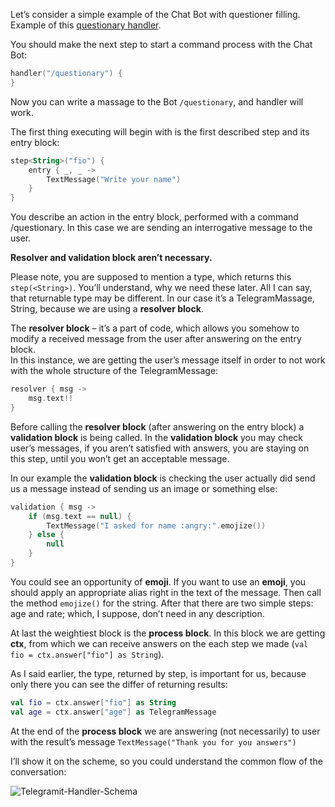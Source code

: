 Let’s consider a simple example of the Chat Bot with questioner filling. Example of this [questionary handler](./src/main/resources/handlers/questionary/questionary-dialog.kts).
 
You should make the next step to start a command process with the Chat Bot:
```Kotlin
handler("/questionary") {
}
```

Now you can write a massage to the Bot `/questionary`, and handler will work.

The first thing executing will begin with is the first described step and its entry block:

```Kotlin
step<String>("fio") {
    entry { _, _ ->
        TextMessage("Write your name")
    }
}
``` 

You describe an action in the entry block, performed with a command /questionary. In this case we are sending an interrogative message to the user.

**Resolver and validation block aren’t necessary.**  

Please note, you are supposed to mention a type, which returns this `step(<String>)`.
You’ll understand, why we need these later. All I can say, that returnable type may be different. In our case it’s a TelegramMassage, String, because we are using a **resolver block**.

The **resolver block** – it’s a part of code, which allows you somehow to modify a received message from the user after answering on the entry block.  
In this instance, we are getting the user’s message itself in order to not work with the whole structure of the TelegramMessage:  

```Kotlin
resolver { msg ->
    msg.text!!
}
```

Before calling the **resolver block** (after answering on the entry block) a **validation block** is being called. In the **validation block** you may check user’s messages, if you aren’t satisfied with answers, you are staying on this step, until you won’t get an acceptable message.
 
In our example the **validation block** is checking the user actually did send us a message instead of sending us an image or something else:

```Kotlin
validation { msg ->
    if (msg.text == null) {
        TextMessage("I asked for name :angry:".emojize())
    } else {
        null
    }
}
```

You could see an opportunity of **emoji**. If you want to use an **emoji**, you should apply an appropriate alias right in the text of the message.
Then call the method `emojize()` for the string. 
After that there are two simple steps: age and rate; which, I suppose, don’t need in any description. 

At last the weightiest block is the **process block**. In this block we are getting **ctx**, from which we can receive answers on the each step we made (`val fio = ctx.answer["fio"] as String`).

As I said earlier, the type, returned by step, is important for us, because only there you can see the differ of returning results:

```Kotlin
val fio = ctx.answer["fio"] as String
val age = ctx.answer["age"] as TelegramMessage
```

At the end of the **process block** we are answering (not necessarily) to user with the result’s message `TextMessage("Thank you for you answers")`

I’ll show it on the scheme, so you could understand the common flow of the conversation:

![Telegramit-Handler-Schema](../doc/telegramit-schema.png)

